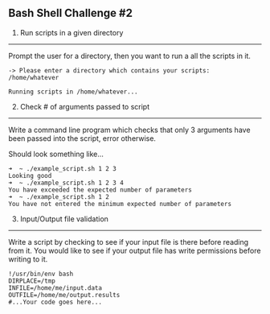 ## Bash Shell Challenge #2

1. Run scripts in a given directory
--------------------
Prompt the user for a directory, then you want to run a all the scripts in it.
```
-> Please enter a directory which contains your scripts:
/home/whatever

Running scripts in /home/whatever...

```

2. Check # of arguments passed to script
---------------------------------
Write a command line program which checks that only 3 arguments have been passed into the script, error otherwise.

Should look something like...
```
➜  ~ ./example_script.sh 1 2 3
Looking good
➜  ~ ./example_script.sh 1 2 3 4
You have exceeded the expected number of parameters
➜  ~ ./example_script.sh 1 2 
You have not entered the minimum expected number of parameters
```
 
3. Input/Output file validation
---------------------------------
Write a script by checking to see if your input file is there before reading from it. You would like to see if your output file has write permissions before writing to it. 
```
!/usr/bin/env bash
DIRPLACE=/tmp
INFILE=/home/me/input.data
OUTFILE=/home/me/output.results 
#...Your code goes here...
```
